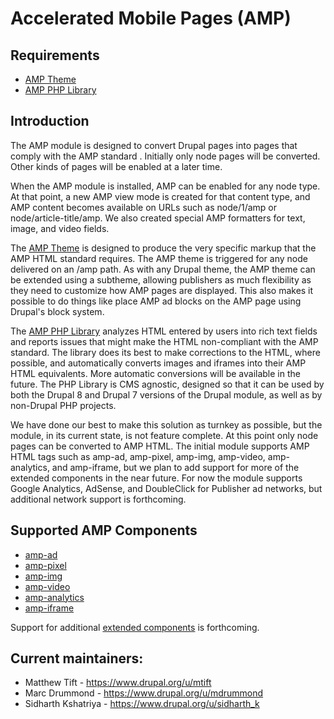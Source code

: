 # Accelerated Mobile Pages (AMP)

## Requirements

* [AMP Theme](https://www.drupal.org/project/amptheme)
* [AMP PHP Library](https://github.com/Lullabot/amp-library)


## Introduction

The AMP module is designed to convert Drupal pages into pages that comply with the AMP standard . Initially only node pages will be converted. Other kinds of pages will be enabled at a later time.

When the AMP module is installed, AMP can be enabled for any node type. At that point, a new AMP view mode is created for that content type, and AMP content becomes available on URLs such as node/1/amp or node/article-title/amp. We also created special AMP formatters for text, image, and video fields.

The [AMP Theme](https://www.drupal.org/project/amptheme) is designed to produce the very specific markup that the AMP HTML standard requires. The AMP theme is triggered for any node delivered on an /amp path. As with any Drupal theme, the AMP theme can be extended using a subtheme, allowing publishers as much flexibility as they need to customize how AMP pages are displayed. This also makes it possible to do things like place AMP ad blocks on the AMP page using Drupal's block system.

The [AMP PHP Library](https://github.com/Lullabot/amp-library) analyzes HTML entered by users into rich text fields and reports issues that might make the HTML non-compliant with the AMP standard.  The library does its best to make corrections to the HTML, where possible, and automatically converts images and iframes into their AMP HTML equivalents. More automatic conversions will be available in the future. The PHP Library is CMS agnostic, designed so that it can be used by both the Drupal 8 and Drupal 7 versions of the Drupal module, as well as by non-Drupal PHP projects.

We have done our best to make this solution as turnkey as possible, but the module, in its current state, is not feature complete. At this point only node pages can be converted to AMP HTML. The initial module supports AMP HTML tags such as amp-ad, amp-pixel, amp-img, amp-video, amp-analytics, and amp-iframe, but we plan to add support for more of the extended components in the near future. For now the module supports Google Analytics, AdSense, and DoubleClick
for Publisher ad networks, but additional network support is forthcoming.


## Supported AMP Components

- [amp-ad](https://www.ampproject.org/docs/reference/amp-ad.html)
- [amp-pixel](https://www.ampproject.org/docs/reference/amp-pixel.html)
- [amp-img](https://www.ampproject.org/docs/reference/amp-img.html)
- [amp-video](https://www.ampproject.org/docs/reference/amp-video.html)
- [amp-analytics](https://www.ampproject.org/docs/reference/extended/amp-analytics.html)
- [amp-iframe](https://www.ampproject.org/docs/reference/extended/amp-iframe.html)

Support for additional [extended components](https://www.ampproject.org/docs/reference/extended.html) is forthcoming.


## Current maintainers:

- Matthew Tift - https://www.drupal.org/u/mtift
- Marc Drummond - https://www.drupal.org/u/mdrummond
- Sidharth Kshatriya - https://www.drupal.org/u/sidharth_k
